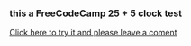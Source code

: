 ### this a FreeCodeCamp 25 + 5 clock test
[Click here to try it and please leave a coment](https://pechavarria62.github.io/My-Pomodoro-clock/)